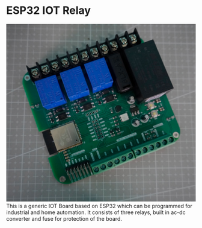 # ESP32 IOT Relay
<img src="images/esp32.jpg" width="600">
This is a generic IOT Board based on ESP32 which can be programmed for industrial and home automation. It consists of three relays, built in ac-dc converter and fuse for protection of the board.